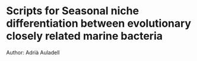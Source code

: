 # Scripts for **Seasonal niche differentiation between evolutionary closely related marine bacteria**

Author: Adrià Auladell


